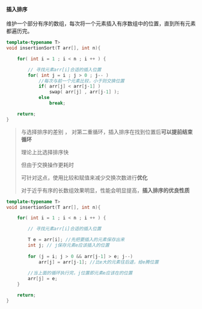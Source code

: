 #### 插入排序



维护一个部分有序的数组，每次将一个元素插入有序数组中的位置，直到所有元素都遍历完。

~~~c++
template<typename T>
void insertionSort(T arr[], int n){

    for( int i = 1 ; i < n ; i ++ ) {

        // 寻找元素arr[i]合适的插入位置
        for( int j = i ; j > 0 ; j-- )
            //每次与前一个元素比较，小于则交换位置
            if( arr[j] < arr[j-1] )
                swap( arr[j] , arr[j-1] );
            else
                break;

    return;
}
~~~



> 与选择排序的差别 ， 对第二重循环，插入排序在找到位置后**可以提前结束循环**
>
> 理论上比选择排序快
>
> 但由于交换操作更耗时
>
> 可针对这点，使用比较和赋值来减少交换次数进行**优化**
>
> 对于近乎有序的长数组效果明显，性能会明显提高，**插入排序的优良性质**

~~~c++
template<typename T>
void insertionSort(T arr[], int n){

    for( int i = 1 ; i < n ; i ++ ) {

        // 寻找元素arr[i]合适的插入位置

        T e = arr[i]; //先把要插入的元素保存出来
        int j; // j保存元素e应该插入的位置
        
        for (j = i; j > 0 && arr[j-1] > e; j--)
            arr[j] = arr[j-1]; //比e大的元素往后退，给e腾位置
        
        //当上面的循环执行完，j位置即元素e应该在的位置
        arr[j] = e;
    }

    return;
}
~~~

